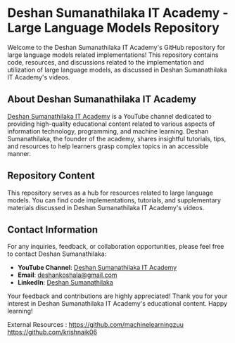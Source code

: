 # Deshan Sumanathilaka IT Academy - Large Language Models Repository

Welcome to the Deshan Sumanathilaka IT Academy's GitHub repository for large language models related implementations! This repository contains code, resources, and discussions related to the implementation and utilization of large language models, as discussed in Deshan Sumanathilaka IT Academy's videos.

## About Deshan Sumanathilaka IT Academy

[Deshan Sumanathilaka IT Academy](https://www.youtube.com/channel/UCHv_YIRCWBqJEBkk2I0JlPg) is a YouTube channel dedicated to providing high-quality educational content related to various aspects of information technology, programming, and machine learning. Deshan Sumanathilaka, the founder of the academy, shares insightful tutorials, tips, and resources to help learners grasp complex topics in an accessible manner.

## Repository Content

This repository serves as a hub for resources related to large language models. You can find code implementations, tutorials, and supplementary materials discussed in Deshan Sumanathilaka IT Academy's videos.

## Contact Information

For any inquiries, feedback, or collaboration opportunities, please feel free to contact Deshan Sumanathilaka:

- **YouTube Channel**: [Deshan Sumanathilaka IT Academy](https://www.youtube.com/channel/UCHv_YIRCWBqJEBkk2I0JlPg)
- **Email**: [deshankoshala@gmail.com](mailto:deshankoshala@gmail.com)
- **LinkedIn**: [Deshan Sumanathilaka](https://www.linkedin.com/in/deshan-sumanathilaka-32473b170/)

Your feedback and contributions are highly appreciated! Thank you for your interest in Deshan Sumanathilaka IT Academy's educational content. Happy learning!


External Resources :
https://github.com/machinelearningzuu
https://github.com/krishnaik06

